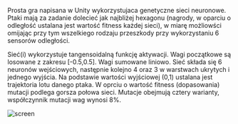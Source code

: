Prosta gra napisana w Unity wykorzystujaca genetyczne sieci neuronowe. Ptaki mają za zadanie dolecieć jak najbliżej hexagonu (nagrody, w oparciu o odległość 
ustalana jest wartość fitness każdej sieci), w miarę możliowści omijając przy tym wszelkiego rodzaju przeszkody przy wykorzystaniu 6 sensorów odległości.

Sieć(i) wykorzystuje tangensoidalną funkcję aktywacji. Wagi początkowe są losowane z zakresu [-0.5,0.5]. Wagi sumowane liniowo. Sieć składa się 6 neuronów wejściowych, 
następnie kolejno 4 oraz 3 w warstwach ukrytych i jednego wyjścia. Na podstawie wartości wyjściowej (0,1) ustalana jest trajektoria lotu danego ptaka. W oprciu o wartość
fitness (dopasowania) mutacji podlega gorsza połowa sieci. Mutacje obejmują cztery warianty, współczynnik mutacji wag wynosi 8%.

![screen]([https://github.com/[username]/[reponame]/blob/[branch]/image.jpg](https://github.com/DARTHxMICHAEL/ASP.NET/blob/main/genetic%20neural%20network/20230108_222313.jpg)https://github.com/DARTHxMICHAEL/ASP.NET/blob/main/genetic%20neural%20network/20230108_222313.jpg?raw=true)

